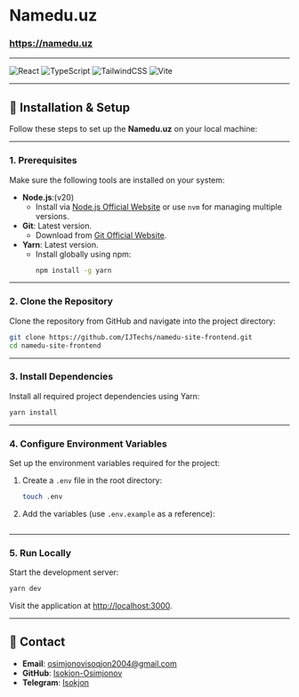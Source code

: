 # **Namedu.uz**

### https://namedu.uz

---

![React](https://img.shields.io/badge/React-18.0+-blue.svg) ![TypeScript](https://img.shields.io/badge/TypeScript-5.5+-blue.svg) ![TailwindCSS](https://img.shields.io/badge/TailwindCSS-3.4+-teal.svg) ![Vite](https://img.shields.io/badge/Vite-5.4+-purple.svg)

---

## 📜 **Installation & Setup**

Follow these steps to set up the **Namedu.uz** on your local machine:

---

### **1. Prerequisites**

Make sure the following tools are installed on your system:

- **Node.js**:(v20)
  - Install via [Node.js Official Website](https://nodejs.org/) or use `nvm` for managing multiple versions.
- **Git**: Latest version.
  - Download from [Git Official Website](https://git-scm.com/).
- **Yarn**: Latest version.
  - Install globally using npm:
    ```bash
    npm install -g yarn
    ```

---

### **2. Clone the Repository**

Clone the repository from GitHub and navigate into the project directory:

```bash
git clone https://github.com/IJTechs/namedu-site-frontend.git
cd namedu-site-frontend
```

---

### **3. Install Dependencies**

Install all required project dependencies using Yarn:

```bash
yarn install
```

---

### **4. Configure Environment Variables**

Set up the environment variables required for the project:

1. Create a `.env` file in the root directory:
   ```bash
   touch .env
   ```
2. Add the variables (use `.env.example` as a reference):

   ```env

   ```

---

### **5. Run Locally**

Start the development server:

```bash
yarn dev
```

Visit the application at [http://localhost:3000](http://localhost:3000).

---

## 📝 **Contact**

- **Email**: [osimjonovisoqjon2004@gmail.com](mailto:osimjonovisoqjon2004@gmail.com)
- **GitHub**: [Isokjon-Osimjonov](https://github.com/Isokjon-Osimjonov)
- **Telegram**: [Isokjon](https://t.me/isokjon_io)
